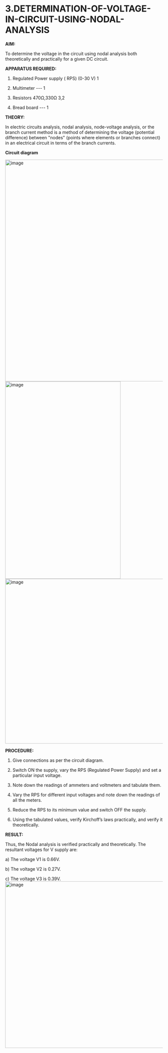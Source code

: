 # 3.DETERMINATION-OF-VOLTAGE-IN-CIRCUIT-USING-NODAL-ANALYSIS

**AIM:**

To determine the voltage in the circuit using nodal analysis both theoretically and practically for a given DC circuit.

**APPARATUS REQUIRED:**

1.	Regulated Power supply ( RPS)	(0-30 V)	1

2.	Multimeter	---	1

3.	Resistors	470Ω,330Ω	3,2

4.	Bread board	---	1

**THEORY:**

In electric circuits analysis, nodal analysis, node-voltage analysis, or the branch current method is a method of determining the voltage (potential difference) between "nodes" (points where elements or branches connect) in an electrical circuit in terms of the branch currents.

**Circuit diagram**

<img width="566" height="708" alt="image" src="https://github.com/user-attachments/assets/45b4ad29-09a3-4945-a2df-63b3819e31ea" />
<img width="369" height="630" alt="image" src="https://github.com/user-attachments/assets/6e4c12c7-d94d-431b-9f69-2ed079224d35" />
<img width="771" height="526" alt="image" src="https://github.com/user-attachments/assets/64ab56ea-565b-42a6-a361-a0399a01d878" />

**PROCEDURE:**

1.	Give connections as per the circuit diagram.

2.	Switch ON the supply, vary the RPS (Regulated Power Supply) and set a particular input voltage.

3.	Note down the readings of ammeters and voltmeters and tabulate them.

4.	Vary the RPS for different input voltages and note down the readings of all the meters.

5.	Reduce the RPS to its minimum value and switch OFF the supply.

6.	Using the tabulated values, verify Kirchoff’s laws practically, and verify it theoretically.

**RESULT:**

Thus, the Nodal analysis is verified practically and theoretically. The resultant voltages for 	V supply are:

a)	The voltage V1 is	0.66V.

b)	The voltage V2 is	0.27V.

c)	The voltage V3 is	0.39V.
<img width="570" height="532" alt="image" src="https://github.com/user-attachments/assets/df3fcb03-e3b6-4c5c-827e-9a5d16fad694" />


